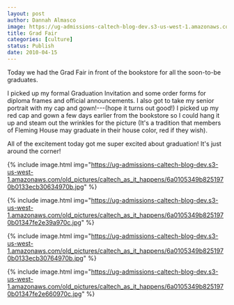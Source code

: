 ```yaml
---
layout: post
author: Dannah Almasco
image: https://ug-admissions-caltech-blog-dev.s3-us-west-1.amazonaws.com/old_pictures/caltech_as_it_happens/6a0105349b8251970b0133ecb3049a970b.jpg
title: Grad Fair
categories: [culture]
status: Publish
date: 2010-04-15
---
```


Today we had the Grad Fair in front of the bookstore for all the soon-to-be graduates.

I picked up my formal Graduation Invitation and some order forms for diploma frames and official announcements. I also got to take my senior portrait with my cap and gown!---(hope it turns out good!) I picked up my red cap and gown a few days earlier from the bookstore so I could hang it up and steam out the wrinkles for the picture (It's a tradition that members of Fleming House may graduate in their house color, red if they wish).

All of the excitement today got me super excited about graduation! It's just around the corner!


{% include image.html img="https://ug-admissions-caltech-blog-dev.s3-us-west-1.amazonaws.com/old_pictures/caltech_as_it_happens/6a0105349b8251970b0133ecb30634970b.jpg" %}

{% include image.html img="https://ug-admissions-caltech-blog-dev.s3-us-west-1.amazonaws.com/old_pictures/caltech_as_it_happens/6a0105349b8251970b01347fe2e39a970c.jpg" %}

{% include image.html img="https://ug-admissions-caltech-blog-dev.s3-us-west-1.amazonaws.com/old_pictures/caltech_as_it_happens/6a0105349b8251970b0133ecb30764970b.jpg" %}

{% include image.html img="https://ug-admissions-caltech-blog-dev.s3-us-west-1.amazonaws.com/old_pictures/caltech_as_it_happens/6a0105349b8251970b01347fe2e660970c.jpg" %}
